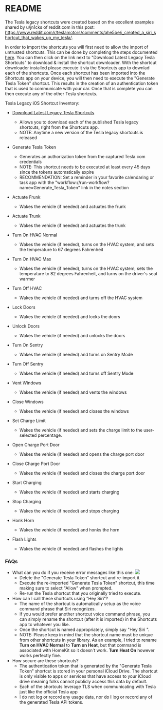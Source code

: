 README
=========

The Tesla legacy shortcuts were created based on the excellent examples shared by u/jn1cks of reddit.com in this post: https://www.reddit.com/r/teslamotors/comments/ahe5be/i_created_a_siri_shortcut_that_wakes_up_my_tesla/. 

In order to import the shortcuts you will first need to allow the import of untrusted shortcuts. This can be done by completing the steps documented [here](https://9to5mac.com/2019/08/14/allow-untrusted-shortcuts-ios-13/). You can then click on the link next to "Download Latest Legacy Tesla Shortcuts" to download & install the shortcut downloader. With the shortcut downloader installed please execute it via the Shortcuts app to downlad each of the shortcuts. Once each shortcut has been imported into the Shortcuts app on your device, you will then need to execute the "Generate Tesla Token" shortcut. This results in the creation of an authentication token that is used to communicate with your car. Once that is complete you can then execute any of the other Tesla shortcuts.

Tesla Legacy iOS Shortcut Inventory:

* [Download Latest Legacy Tesla Shortcuts](https://www.icloud.com/shortcuts/95ce55d2e76749ad941248dffa15c376)
  * Allows you to download each of the published Tesla legacy shortcuts, right from the Shortcuts app.
  * NOTE: Anytime a new version of the Tesla legacy shortcuts is released 

* Generate Tesla Token
  * Generates an authorization token from the captured Tesla.com credentials
  * NOTE: This shortcut needs to be executed at least every 45 days since the tokens automatically expire
  * RECOMMENDATION: Set a reminder in your favorite calendaring or task app with the "workflow://run-workflow?name=Generate_Tesla_Token" link in the notes section

* Actuate Frunk
  * Wakes the vehicle (if needed) and actuates the frunk

* Actuate Trunk
  * Wakes the vehicle (if needed) and actuates the trunk

* Turn On HVAC Normal
  * Wakes the vehicle (if needed), turns on the HVAC system, and sets the temperature to 67 degrees Fahrenheit

* Turn On HVAC Max
  * Wakes the vehicle (if needed), turns on the HVAC system, sets the temperature to 82 degrees Fahrenheit, and turns on the driver's seat warmer

* Turn Off HVAC
  * Wakes the vehicle (if needed) and turns off the HVAC system

* Lock Doors
  * Wakes the vehicle (if needed) and locks the doors

* Unlock Doors
  * Wakes the vehicle (if needed) and unlocks the doors

* Turn On Sentry
  * Wakes the vehicle (if needed) and turns on Sentry Mode

* Turn Off Sentry
  * Wakes the vehicle (if needed) and turns off Sentry Mode

* Vent Windows
  * Wakes the vehicle (if needed) and vents the windows

* Close Windows
  * Wakes the vehicle (if needed) and closes the windows

* Set Charge Limit
  * Wakes the vehicle (if needed) and sets the charge limit to the user-selected percentage.

* Open Charge Port Door
  * Wakes the vehicle (if needed) and opens the charge port door

* Close Charge Port Door
  * Wakes the vehicle (if needed) and closes the charge port door

* Start Charging
  * Wakes the vehicle (if needed) and starts charging

* Stop Charging
  * Wakes the vehicle (if needed) and stops charging

* Honk Horn
  * Wakes the vehicle (if needed) and honks the horn

* Flash Lights
  * Wakes the vehicle (if needed) and flashes the lights
  
### FAQs

* What can you do if you receive error messages like this one: ![](https://pbs.twimg.com/media/EHQXnncXYAEvPbZ?format=jpg&name=medium)
  * Delete the "Generate Tesla Token" shortcut and re-import it.
  * Execute the re-imported "Generate Tesla Token" shortcut, this time making sure to select "Allow" when prompted.
  * Re-run the Tesla shortcut that you originally tried to execute.
* How can I call these shortcuts using "Hey Siri"?
  * The name of the shortcut is automatically setup as the voice command phrase that Siri recognizes. 
  * If you would prefer another shortcut voice command phrase, you can simply rename the shortcut (after it is imported) in the Shortcuts app to whatever you like.
  * Once the shortcut is named appropriately, simply say "Hey Siri <Name of Shortcut>".
  * NOTE: Please keep in mind that the shortcut name must be unique from other shortcuts in your library. As an example, I tried to rename **Turn on HVAC Normal** to **Turn on Heat**, but that command is associated with HomeKit so it doesn't work. **Turn Heat On** however works perfectly fine.
* How secure are these shortcuts?
  * The authentication token that is generated by the "Generate Tesla Token" shortcut is stored in your personal iCloud Drive. The shortcut is only visible to apps or services that have access to your iCloud drive meaning folks cannot publicly access this data by default. 
  * Each of the shortcuts leverage TLS when communicating with Tesla just like the official Tesla app
  * I do not log or record any usage data, nor do I log or record any of the generated Tesla API tokens.

